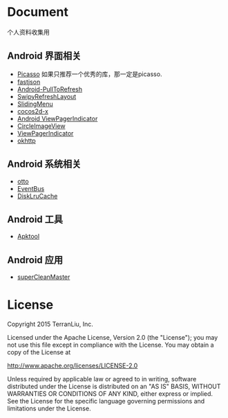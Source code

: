 # Document
个人资料收集用


## Android 界面相关

* [Picasso](https://github.com/square/picasso) 如果只推荐一个优秀的库，那一定是picasso.
* [fastjson](https://github.com/alibaba/fastjson)
* [Android-PullToRefresh](https://github.com/chrisbanes/Android-PullToRefresh)
* [SwipyRefreshLayout](https://github.com/OrangeGangsters/SwipyRefreshLayout)
* [SlidingMenu](https://github.com/jfeinstein10/SlidingMenu)
* [cocos2d-x](https://github.com/cocos2d/cocos2d-x)
* [Android ViewPagerIndicator](https://github.com/JakeWharton/ViewPagerIndicator)
* [CircleImageView](https://github.com/hdodenhof/CircleImageView)
* [ViewPagerIndicator](https://github.com/JakeWharton/ViewPagerIndicator)
* [okhttp](http://square.github.io/okhttp/)



## Android 系统相关
* [otto](https://github.com/square/otto)
* [EventBus](https://github.com/greenrobot/EventBus)
* [DiskLruCache](https://github.com/JakeWharton/DiskLruCache)


## Android 工具
* [Apktool](https://github.com/iBotPeaches/Apktool)

## Android 应用

* [superCleanMaster](https://github.com/joyoyao/superCleanMaster)



# License



Copyright 2015 TerranLiu, Inc.

Licensed under the Apache License, Version 2.0 (the "License"); you may not use this file except in compliance with the License. You may obtain a copy of the License at

http://www.apache.org/licenses/LICENSE-2.0

Unless required by applicable law or agreed to in writing, software distributed under the License is distributed on an "AS IS" BASIS, WITHOUT WARRANTIES OR CONDITIONS OF ANY KIND, either express or implied. See the License for the specific language governing permissions and limitations under the License.
